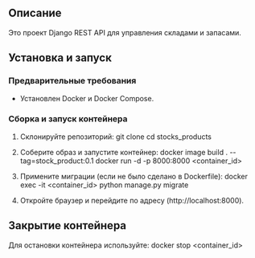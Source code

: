 ## Описание

Это проект Django REST API для управления складами и запасами.

## Установка и запуск

### Предварительные требования

- Установлен Docker и Docker Compose.

### Сборка и запуск контейнера

1. Склонируйте репозиторий:
   git clone <URL>
   cd stocks_products

2. Соберите образ и запустите контейнер:
    docker image build . --tag=stock_product:0.1
    docker run -d -p 8000:8000 <container_id>
    
3. Примените миграции (если не было сделано в Dockerfile):
    docker exec -it <container_id> python manage.py migrate


4. Откройте браузер и перейдите по адресу (http://localhost:8000).

## Закрытие контейнера

Для остановки контейнера используйте:
    docker stop <container_id>

   


